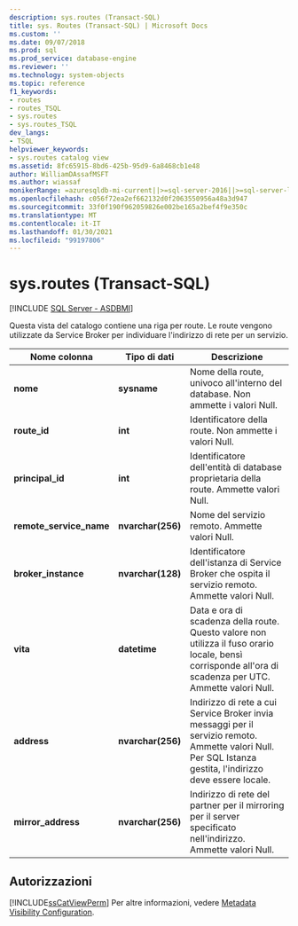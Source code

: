 ```yaml
---
description: sys.routes (Transact-SQL)
title: sys. Routes (Transact-SQL) | Microsoft Docs
ms.custom: ''
ms.date: 09/07/2018
ms.prod: sql
ms.prod_service: database-engine
ms.reviewer: ''
ms.technology: system-objects
ms.topic: reference
f1_keywords:
- routes
- routes_TSQL
- sys.routes
- sys.routes_TSQL
dev_langs:
- TSQL
helpviewer_keywords:
- sys.routes catalog view
ms.assetid: 8fc65915-8bd6-425b-95d9-6a8468cb1e48
author: WilliamDAssafMSFT
ms.author: wiassaf
monikerRange: =azuresqldb-mi-current||>=sql-server-2016||>=sql-server-linux-2017
ms.openlocfilehash: c056f72ea2ef662132d0f2063550956a48a3d947
ms.sourcegitcommit: 33f0f190f962059826e002be165a2bef4f9e350c
ms.translationtype: MT
ms.contentlocale: it-IT
ms.lasthandoff: 01/30/2021
ms.locfileid: "99197806"
---
```

# <a name="sysroutes-transact-sql"></a>sys.routes (Transact-SQL)
[!INCLUDE [SQL Server - ASDBMI](../../includes/applies-to-version/sql-asdbmi.md)]

  Questa vista del catalogo contiene una riga per route. Le route vengono utilizzate da Service Broker per individuare l'indirizzo di rete per un servizio.   

|Nome colonna|Tipo di dati|Descrizione|  
|-----------------|---------------|-----------------|  
|**nome**|**sysname**|Nome della route, univoco all'interno del database. Non ammette i valori Null.|  
|**route_id**|**int**|Identificatore della route. Non ammette i valori Null.|  
|**principal_id**|**int**|Identificatore dell'entità di database proprietaria della route. Ammette valori Null.|  
|**remote_service_name**|**nvarchar(256)**|Nome del servizio remoto. Ammette valori Null.|  
|**broker_instance**|**nvarchar(128)**|Identificatore dell'istanza di Service Broker che ospita il servizio remoto. Ammette valori Null.|  
|**vita**|**datetime**|Data e ora di scadenza della route. Questo valore non utilizza il fuso orario locale, bensì corrisponde all'ora di scadenza per UTC. Ammette valori Null.|  
|**address**|**nvarchar(256)**|Indirizzo di rete a cui Service Broker invia messaggi per il servizio remoto. Ammette valori Null. Per SQL Istanza gestita, l'indirizzo deve essere locale.|  
|**mirror_address**|**nvarchar(256)**|Indirizzo di rete del partner per il mirroring per il server specificato nell'indirizzo. Ammette valori Null.|  
  
## <a name="permissions"></a>Autorizzazioni  
 [!INCLUDE[ssCatViewPerm](../../includes/sscatviewperm-md.md)] Per altre informazioni, vedere [Metadata Visibility Configuration](../../relational-databases/security/metadata-visibility-configuration.md).  
  
  

